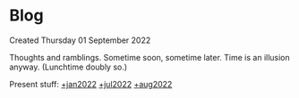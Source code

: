 # Blog
Created Thursday 01 September 2022

Thoughts and ramblings. Sometime soon, sometime later. Time is an illusion anyway. (Lunchtime doubly so.)

Present stuff:
[+jan2022](./Blog/jan2022.md)
[+jul2022](./Blog/jul2022.md)
[+aug2022](./Blog/aug2022.md)

